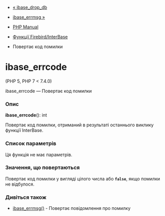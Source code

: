 - [« ibase_drop_db](function.ibase-drop-db.md)
- [ibase_errmsg »](function.ibase-errmsg.md)

- [PHP Manual](index.md)
- [Функції Firebird/InterBase](ref.ibase.md)
- Повертає код помилки

# ibase_errcode

(PHP 5, PHP 7 \< 7.4.0)

ibase_errcode — Повертає код помилки

### Опис

**ibase_errcode**(): int

Повертає код помилки, отриманий в результаті останнього виклику функції
InterBase.

### Список параметрів

Ця функція не має параметрів.

### Значення, що повертаються

Повертає код помилки у вигляді цілого числа або **`false`**, якщо помилки
не відбулося.

### Дивіться також

- [ibase_errmsg()](function.ibase-errmsg.md) - Повертає повідомлення
про помилку
